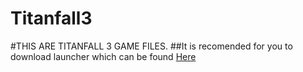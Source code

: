 # Titanfall3
#THIS ARE TITANFALL 3 GAME FILES.
##It is recomended for you to download launcher which can be found [Here](https://github.com/gregoryk07/Titanfall3/tree/Launcher/)
